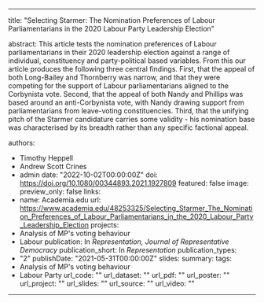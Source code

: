 ---
title: "Selecting Starmer: The Nomination Preferences of Labour Parliamentarians in the 2020 Labour Party Leadership Election"

abstract: This article tests the nomination preferences of Labour parliamentarians in their 2020 leadership election against a range of individual, constituency and party-political based variables. From this our article produces the following three central findings. First, that the appeal of both Long-Bailey and Thornberry was narrow, and that they were competing for the support of Labour parliamentarians aligned to the Corbynista vote. Second, that the appeal of both Nandy and Phillips was based around an anti-Corbynista vote, with Nandy drawing support from parliamentarians from leave-voting constituencies. Third, that the unifying pitch of the Starmer candidature carries some validity - his nomination base was characterised by its breadth rather than any specific factional appeal.

authors:
- Timothy Heppell
- Andrew Scott Crines
- admin
date: "2022-10-02T00:00:00Z"
doi: https://doi.org/10.1080/00344893.2021.1927809
featured: false
image:
  preview_only: false
links:
- name: Academia.edu
  url: https://www.academia.edu/48253325/Selecting_Starmer_The_Nomination_Preferences_of_Labour_Parliamentarians_in_the_2020_Labour_Party_Leadership_Election
projects:
- Analysis of MP's voting behaviour
- Labour
publication: In *Representation, Journal of Representative Democracy*
publication_short: In *Representation*
publication_types:
- "2"
publishDate: "2021-05-31T00:00:00Z"
slides: 
summary:
tags:
- Analysis of MP's voting behaviour
- Labour Party
url_code: ""
url_dataset: ""
url_pdf: ""
url_poster: ""
url_project: ""
url_slides: ""
url_source: ""
url_video: ""
------